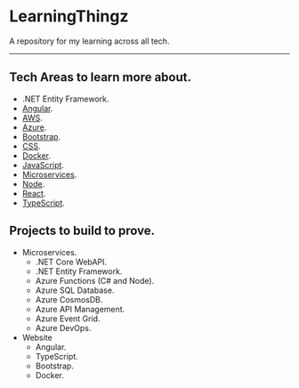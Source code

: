 # LearningThingz
A repository for my learning across all tech.

---

## Tech Areas to learn more about.
* .NET Entity Framework.
* [Angular](https://github.com/carlclark267/LearningThingz/tree/master/Angular).
* [AWS](https://github.com/carlclark267/LearningThingz/tree/master/AWS).
* [Azure](https://github.com/carlclark267/LearningThingz/tree/master/Azure).
* [Bootstrap](https://github.com/carlclark267/LearningThingz/tree/master/Bootstrap).
* [CSS](https://github.com/carlclark267/LearningThingz/tree/master/CSS).
* [Docker](https://github.com/carlclark267/LearningThingz/tree/master/Docker).
* [JavaScript](https://github.com/carlclark267/LearningThingz/tree/master/JavaScript).
* [Microservices](https://github.com/carlclark267/LearningThingz/tree/master/Microservices).
* [Node](https://github.com/carlclark267/LearningThingz/tree/master/Node).
* [React](https://github.com/carlclark267/LearningThingz/tree/master/React).
* [TypeScript](https://github.com/carlclark267/LearningThingz/tree/master/TypeScript).

## Projects to build to prove.
* Microservices.
  * .NET Core WebAPI.
  * .NET Entity Framework.
  * Azure Functions (C# and Node).
  * Azure SQL Database.
  * Azure CosmosDB.
  * Azure API Management.
  * Azure Event Grid.
  * Azure DevOps.
* Website
  * Angular.
  * TypeScript.
  * Bootstrap.
  * Docker.
